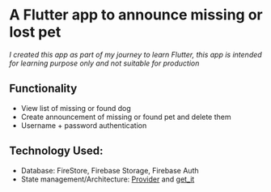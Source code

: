 # A Flutter app to announce missing or lost pet
*I created this app as part of my journey to learn Flutter, this app is intended for learning
purpose only and not suitable for production*

## Functionality
- View list of missing or found dog
- Create announcement of missing or found pet and delete them
- Username + password authentication

## Technology Used:
- Database: FireStore, Firebase Storage, Firebase Auth
- State management/Architecture: [Provider](https://pub.dev/packages/provider) and [get_it](https://pub.dev/packages/get_it)